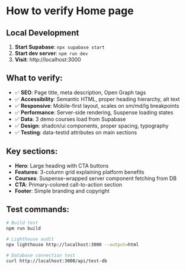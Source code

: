 # How to verify Home page

## Local Development
1. **Start Supabase**: `npx supabase start`
2. **Start dev server**: `npm run dev`
3. **Visit**: http://localhost:3000

## What to verify:
- ✅ **SEO**: Page title, meta description, Open Graph tags
- ✅ **Accessibility**: Semantic HTML, proper heading hierarchy, alt text
- ✅ **Responsive**: Mobile-first layout, scales on sm/md/lg breakpoints
- ✅ **Performance**: Server-side rendering, Suspense loading states
- ✅ **Data**: 3 demo courses load from Supabase
- ✅ **Design**: shadcn/ui components, proper spacing, typography
- ✅ **Testing**: data-testid attributes on main sections

## Key sections:
- **Hero**: Large heading with CTA buttons
- **Features**: 3-column grid explaining platform benefits
- **Courses**: Suspense-wrapped server component fetching from DB
- **CTA**: Primary-colored call-to-action section
- **Footer**: Simple branding and copyright

## Test commands:
```bash
# Build test
npm run build

# Lighthouse audit
npx lighthouse http://localhost:3000 --output=html

# Database connection test
curl http://localhost:3000/api/test-db
```